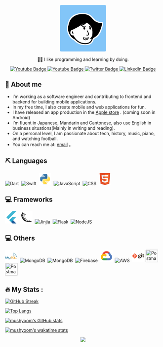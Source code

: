 <div id="myImage" align="center">
 <img src="https://github.com/mushyoom/mushyoom/blob/main/notion-avatar-1656000616202.png", width="150",height="150",border-radius="50%"/>
</div>

<p align="center">💪🏻 I like programming and learning by doing.</p>

<div id="badges" align="center">
  <a href="https://shyann-projectsandblog.herokuapp.com/">
    <img src="https://img.shields.io/badge/Blog & Portfolio-green?style=for-the-badge&logo=blog&logoColor=white" alt="Youtube Badge"/>
  </a>
  <a href="https://github.com/mushyoom">
    <img src="https://img.shields.io/badge/Github-orange?style=for-the-badge&logo=github&logoColor=white" alt="Youtube Badge"/>
  </a>
   <a href="https://twitter.com/Shyann_hello">
    <img src="https://img.shields.io/badge/Twitter-1C9BEF?style=for-the-badge&logo=twitter&logoColor=white&labelColor=1C9BEF" alt="Twitter Badge"/>
  </a>
  <a href="https://www.linkedin.com/in/shyann-ma-6ba097203/">
    <img src="https://img.shields.io/badge/LinkedIn-blue?style=for-the-badge&logo=linkedin&logoColor=white" alt="LinkedIn Badge"/>
  </a>
</div>

## 🌻 About me
- I’m working as a software engineer and contributing to frontend and backend for building mobile applications.
- In my free time, I also create mobile and web applications for fun.
- I have released an app production in the [Apple store](https://apps.apple.com/jp/app/%E5%AE%B6%E8%B3%83%E8%A8%88%E7%AE%97%E3%81%8F%E3%82%93/id1639672252) . (coming soon in Android)
- I’m fluent in Japanese,  Mandarin and Cantonese, also use English in business situations(Mainly in writing and reading).
- On a personal level, I am passionate about tech, history, music, piano, and watching football.
- You can reach me at: [email](mailto:shyann.dev@gmail.com) 。


## ⛏️ Languages
<div>
<img src="https://img.icons8.com/color/480/dart.png" title="Dart" alt="Dart" width="40" height="40"/>&nbsp;
<img src="https://cdn.worldvectorlogo.com/logos/swift-15.svg" title="Swift" alt="Swift" width="40" height="40"/>&nbsp;
<img src="https://github.com/devicons/devicon/blob/master/icons/python/python-original.svg" title="python" alt="python" width="40" height="40"/>&nbsp;
<img src="https://cdn.iconscout.com/icon/free/png-256/javascript-2752148-2284965.png" title="JavaScript" alt="JavaScript" width="40" height="40"/>&nbsp;
<img src="https://cdn-icons-png.flaticon.com/512/732/732190.png"  title="CSS" alt="CSS" width="40" height="40"/>&nbsp;
<img src="https://github.com/devicons/devicon/blob/master/icons/html5/html5-original.svg" title="HTML" alt="HTML" width="40" height="40"/>&nbsp;
</div>

## 💻 **Frameworks**
<div>
	<img src="https://github.com/devicons/devicon/blob/master/icons/flutter/flutter-original.svg" title="Flutter" alt="Flutter" width="40" height="40"/>&nbsp;
	<img src="https://github.com/devicons/devicon/blob/master/icons/flask/flask-original.svg" title="Flask" alt="Flask" width="40" height="40"/>&nbsp;
	<img src="https://encrypted-tbn0.gstatic.com/images?q=tbn:ANd9GcR_Kz7xjVdmBLY4kkHjlEd186216wBJFYrVW9KzIgqwIg&s" title="Jinjia" alt="Jinjia" width="40" height="40"/>&nbsp;
	<img src="https://1109027409-files.gitbook.io/~/files/v0/b/gitbook-x-prod.appspot.com/o/spaces%2FfEyTpGMamuAjfWqnPxRR%2Ficon%2F2HFJJ0ym4oCvxmTdeadl%2Fnestjs_logo_icon_168087.png?alt=media&token=25ea37e7-59c6-4998-8b12-63df15a252f9" title="Flask" alt="Flask" width="40" height="40"/>&nbsp;
  <img src="https://www.svgrepo.com/show/303266/nodejs-icon-logo.svg" title="NodeJS" alt="NodeJS" width="40" height="40"/>&nbsp;
</div>

## 💻 **Others**
<div>
<img src="https://github.com/devicons/devicon/blob/master/icons/mysql/mysql-original-wordmark.svg" title="MySQL"  alt="MySQL" width="40" height="40"/>&nbsp;
<img src="https://icons-for-free.com/iconfiles/png/512/mongodb+plain+wordmark-1324760553130770870.png" title="MongoDB"  alt="MongoDB" width="40" height="40"/>&nbsp;
<img src="https://www.docker.com/wp-content/uploads/2022/03/vertical-logo-monochromatic.png" title="MongoDB"  alt="MongoDB" width="40" height="40"/>&nbsp;
<img src="https://icons-for-free.com/download-icon-svg+google+icon-1320183320582763826_256.png" title="Firebase" alt="Firebase" width="40" height="40"/>&nbsp;
<img src="https://github.com/devicons/devicon/blob/master/icons/googlecloud/googlecloud-original.svg" title="GCP" alt="GCP" width="40" height="40"/>&nbsp;
	<img src="https://www.consoleconnect.com/wp-content/uploads/2019/07/amazon-web-services-cloud.svg" title="AWS" alt="AWS" width="40" height="40"/>&nbsp;
	<img src="https://github.com/devicons/devicon/blob/master/icons/git/git-original-wordmark.svg" title="Git" **alt="Git" width="40" height="40"/>
<img src="https://cdn.worldvectorlogo.com/logos/postman.svg" title="Postman" **alt="Postman" width="40" height="40"/>
<img src="https://cdn.worldvectorlogo.com/logos/heroku-4.svg" title="Postman" **alt="Postman" width="40" height="40"/>
</div>

## :fire: My Stats :
[![GitHub Streak](http://github-readme-streak-stats.herokuapp.com?user=mushyoom&theme=ayu-light)](https://git.io/streak-stats)

[![Top Langs](https://github-readme-stats.vercel.app/api/top-langs/?username=mushyoom&layout=compact&theme=flag-india)](https://github.com/anuraghazra/github-readme-stats)

[![mushyoom's GitHub stats](https://github-readme-stats.vercel.app/api?username=mushyoom)](https://github.com/anuraghazra/github-readme-stats)

[![mushyoom's wakatime stats](https://github-readme-stats.vercel.app/api/wakatime?username=mushyoom)](https://github.com/anuraghazra/github-readme-stats)


<div id="bottom" align="center">
  <img src="https://static.vecteezy.com/system/resources/previews/005/877/575/non_2x/programmer-working-modern-flat-concept-for-web-banner-design-woman-writes-code-programs-on-computer-screen-tests-and-optimizes-software-in-office-illustration-with-isolated-people-scene-vector.jpg" width="800"/>
</div>

